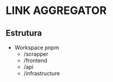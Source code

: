 # LINK AGGREGATOR

## Estrutura

- Workspace pnpm
    - /scrapper
    - /frontend
    - /api
    - /infrastructure